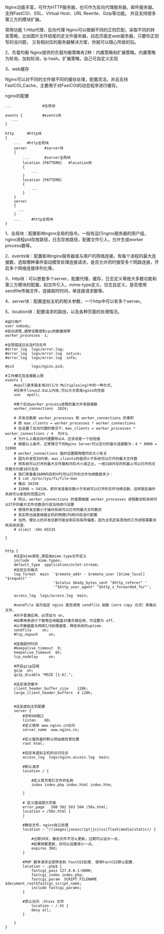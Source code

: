 Nginx功能丰富，可作为HTTP服务器，也可作为反向代理服务器，邮件服务器。支持FastCGI、SSL、Virtual Host、URL Rewrite、Gzip等功能。
并且支持很多第三方的模块扩展。

常用功能
1.Http代理，反向代理
Nginx可以根据不同的正则匹配，采取不同的转发策略，比如图片文件结尾的走文件服务器，动态页面走web服务器，只要你正则写的没问题，
又有相对应的服务器解决方案，你就可以随心所欲的玩。

2、负载均衡
Nginx提供的负载均衡策略有2种：内置策略和扩展策略。内置策略为轮询，加权轮询，Ip hash。扩展策略，自己可自定义实现


3、web缓存

Nginx可以对不同的文件做不同的缓存处理，配置灵活，并且支持FastCGI_Cache，主要用于对FastCGI的动态程序进行缓存。

nginx的配置

```
...              #全局块

events {         #events块
   ...
}

http      #http块
{
    ...   #http全局块
    server        #server块
    { 
        ...       #server全局块
        location [PATTERN]   #location块
        {
            ...
        }
        location [PATTERN] 
        {
            ...
        }
    }
    server
    {
      ...
    }
    ...     #http全局块
}
```

1、全局块：配置影响nginx全局的指令。一般有运行nginx服务器的用户组，nginx进程pid存放路径，日志存放路径，配置文件引入，允许生成worker process数等。

2、events块：配置影响nginx服务器或与用户的网络连接。有每个进程的最大连接数，选取哪种事件驱动模型处理连接请求，是否允许同时接受多个网路连接，开启多个网络连接序列化等。

3、http块：可以嵌套多个server，配置代理，缓存，日志定义等绝大多数功能和第三方模块的配置。如文件引入，mime-type定义，日志自定义，是否使用sendfile传输文件，连接超时时间，单连接请求数等。

4、server块：配置虚拟主机的相关参数，一个http中可以有多个server。

5、location块：配置请求的路由，以及各种页面的处理情况。


```
#运行用户
user nobody;
#启动进程,通常设置成和cpu的数量相等
worker_processes  1;

#全局错误日志及PID文件
#error_log  logs/error.log;
#error_log  logs/error.log  notice;
#error_log  logs/error.log  info;

#pid        logs/nginx.pid;

#工作模式及连接数上限
events {
    #epoll是多路复用IO(I/O Multiplexing)中的一种方式,
    #仅用于linux2.6以上内核,可以大大提高nginx的性能
    use   epoll; 

    #单个后台worker process进程的最大并发链接数    
    worker_connections  1024;

    # 并发总数是 worker_processes 和 worker_connections 的乘积
    # 即 max_clients = worker_processes * worker_connections
    # 在设置了反向代理的情况下，max_clients = worker_processes * worker_connections / 4  为什么
    # 为什么上面反向代理要除以4，应该说是一个经验值
    # 根据以上条件，正常情况下的Nginx Server可以应付的最大连接数为：4 * 8000 = 32000
    # worker_connections 值的设置跟物理内存大小有关
    # 因为并发受IO约束，max_clients的值须小于系统可以打开的最大文件数
    # 而系统可以打开的最大文件数和内存大小成正比，一般1GB内存的机器上可以打开的文件数大约是10万左右
    # 我们来看看360M内存的VPS可以打开的文件句柄数是多少：
    # $ cat /proc/sys/fs/file-max
    # 输出 34336
    # 32000 < 34336，即并发连接总数小于系统可以打开的文件句柄总数，这样就在操作系统可以承受的范围之内
    # 所以，worker_connections 的值需根据 worker_processes 进程数目和系统可以打开的最大文件总数进行适当地进行设置
    # 使得并发总数小于操作系统可以打开的最大文件数目
    # 其实质也就是根据主机的物理CPU和内存进行配置
    # 当然，理论上的并发总数可能会和实际有所偏差，因为主机还有其他的工作进程需要消耗系统资源。
    # ulimit -SHn 65535

}


http {
    #设定mime类型,类型由mime.type文件定义
    include    mime.types;
    default_type  application/octet-stream;
    #设定日志格式
    log_format  main  '$remote_addr - $remote_user [$time_local] "$request" '
                      '$status $body_bytes_sent "$http_referer" '
                      '"$http_user_agent" "$http_x_forwarded_for"';

    access_log  logs/access.log  main;

    #sendfile 指令指定 nginx 是否调用 sendfile 函数（zero copy 方式）来输出文件，
    #对于普通应用，必须设为 on,
    #如果用来进行下载等应用磁盘IO重负载应用，可设置为 off，
    #以平衡磁盘与网络I/O处理速度，降低系统的uptime.
    sendfile     on;
    #tcp_nopush     on;

    #连接超时时间
    #keepalive_timeout  0;
    keepalive_timeout  65;
    tcp_nodelay     on;

    #开启gzip压缩
    gzip  on;
    gzip_disable "MSIE [1-6].";

    #设定请求缓冲
    client_header_buffer_size    128k;
    large_client_header_buffers  4 128k;


    #设定虚拟主机配置
    server {
        #侦听80端口
        listen    80;
        #定义使用 www.nginx.cn访问
        server_name  www.nginx.cn;

        #定义服务器的默认网站根目录位置
        root html;

        #设定本虚拟主机的访问日志
        access_log  logs/nginx.access.log  main;

        #默认请求
        location / {
            
            #定义首页索引文件的名称
            index index.php index.html index.htm;   

        }

        # 定义错误提示页面
        error_page   500 502 503 504 /50x.html;
        location = /50x.html {
        }

        #静态文件，nginx自己处理
        location ~ ^/(images|javascript|js|css|flash|media|static)/ {
            
            #过期30天，静态文件不怎么更新，过期可以设大一点，
            #如果频繁更新，则可以设置得小一点。
            expires 30d;
        }

        #PHP 脚本请求全部转发到 FastCGI处理. 使用FastCGI默认配置.
        location ~ .php$ {
            fastcgi_pass 127.0.0.1:9000;
            fastcgi_index index.php;
            fastcgi_param  SCRIPT_FILENAME  $document_root$fastcgi_script_name;
            include fastcgi_params;
        }

        #禁止访问 .htxxx 文件
            location ~ /.ht {
            deny all;
        }

    }
}
```




